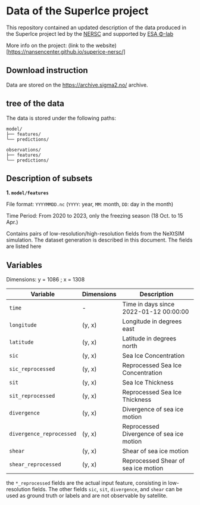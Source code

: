# Data of the SuperIce project
This repository contained an updated description of the data produced in the SuperIce project led by the [NERSC](https://nersc.no/) and supported by [ESA Φ-lab](https://philab.esa.int/)

More info on the project: (link to the website)[https://nansencenter.github.io/superice-nersc/]

## Download instruction
Data are stored on the https://archive.sigma2.no/ archive.

## tree of the data
The data is stored under the following paths:

```
model/
├── features/
└── predictions/

observations/
├── features/
└── predictions/
```

## Description of subsets

**1.  `model/features`**

File format: `YYYYMMDD.nc` (`YYYY`: year, `MM`: month, `DD`: day in the month)

Time Period: From 2020 to 2023, only the freezing season (18 Oct. to 15 Apr.)

Contains pairs of low-resolution/high-resolution fields from the NeXtSIM simulation. The dataset generation is described in this document. The fields are listed here
## Variables
Dimensions: y = 1086 ; x = 1308

| Variable               | Dimensions  | Description                              |
|------------------------|-------------|------------------------------------------|
| `time`                 | -           | Time in days since 2022-01-12 00:00:00   |
| `longitude`            | (y, x)    | Longitude in degrees east                |
| `latitude`             | (y, x)    | Latitude in degrees north                |
| `sic`                  | (y, x)    | Sea Ice Concentration                    |
| `sic_reprocessed`      | (y, x)    | Reprocessed Sea Ice Concentration        |
| `sit`                  | (y, x)    | Sea Ice Thickness                        |
| `sit_reprocessed`      | (y, x)    | Reprocessed Sea Ice Thickness            |
| `divergence`           | (y, x)    | Divergence of sea ice motion             |
| `divergence_reprocessed` | (y, x)  | Reprocessed Divergence of sea ice motion |
| `shear`                | (y, x)    | Shear of sea ice motion                  |
| `shear_reprocessed`    | (y, x)    | Reprocessed Shear of sea ice motion      |



the `*_reprocessed` fields are the actual input feature, consisting in low-resolution fields. The other fields `sic`, `sit`, `divergence`, and `shear` can be used as ground truth or labels and are not observable by satellite.



